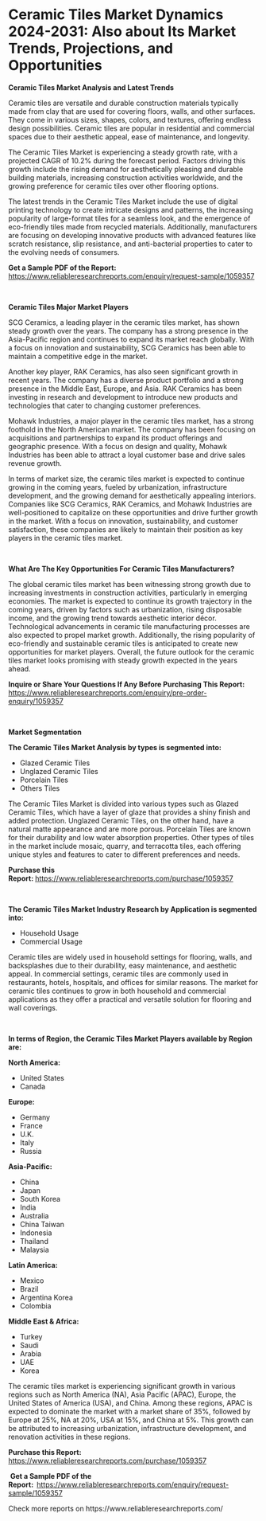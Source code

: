 <p><h1>Ceramic Tiles Market Dynamics 2024-2031: Also about Its Market Trends, Projections, and Opportunities</h1></p><p><strong>Ceramic Tiles Market Analysis and Latest Trends</strong></p>
<p><p>Ceramic tiles are versatile and durable construction materials typically made from clay that are used for covering floors, walls, and other surfaces. They come in various sizes, shapes, colors, and textures, offering endless design possibilities. Ceramic tiles are popular in residential and commercial spaces due to their aesthetic appeal, ease of maintenance, and longevity.</p><p>The Ceramic Tiles Market is experiencing a steady growth rate, with a projected CAGR of 10.2% during the forecast period. Factors driving this growth include the rising demand for aesthetically pleasing and durable building materials, increasing construction activities worldwide, and the growing preference for ceramic tiles over other flooring options.</p><p>The latest trends in the Ceramic Tiles Market include the use of digital printing technology to create intricate designs and patterns, the increasing popularity of large-format tiles for a seamless look, and the emergence of eco-friendly tiles made from recycled materials. Additionally, manufacturers are focusing on developing innovative products with advanced features like scratch resistance, slip resistance, and anti-bacterial properties to cater to the evolving needs of consumers.</p></p>
<p><strong>Get a Sample PDF of the Report:&nbsp;</strong> <a href="https://www.reliableresearchreports.com/enquiry/request-sample/1059357">https://www.reliableresearchreports.com/enquiry/request-sample/1059357</a></p>
<p>&nbsp;</p>
<p><strong>Ceramic Tiles Major Market Players</strong></p>
<p><p>SCG Ceramics, a leading player in the ceramic tiles market, has shown steady growth over the years. The company has a strong presence in the Asia-Pacific region and continues to expand its market reach globally. With a focus on innovation and sustainability, SCG Ceramics has been able to maintain a competitive edge in the market.</p><p>Another key player, RAK Ceramics, has also seen significant growth in recent years. The company has a diverse product portfolio and a strong presence in the Middle East, Europe, and Asia. RAK Ceramics has been investing in research and development to introduce new products and technologies that cater to changing customer preferences.</p><p>Mohawk Industries, a major player in the ceramic tiles market, has a strong foothold in the North American market. The company has been focusing on acquisitions and partnerships to expand its product offerings and geographic presence. With a focus on design and quality, Mohawk Industries has been able to attract a loyal customer base and drive sales revenue growth.</p><p>In terms of market size, the ceramic tiles market is expected to continue growing in the coming years, fueled by urbanization, infrastructure development, and the growing demand for aesthetically appealing interiors. Companies like SCG Ceramics, RAK Ceramics, and Mohawk Industries are well-positioned to capitalize on these opportunities and drive further growth in the market. With a focus on innovation, sustainability, and customer satisfaction, these companies are likely to maintain their position as key players in the ceramic tiles market.</p></p>
<p>&nbsp;</p>
<p><strong>What Are The Key Opportunities For Ceramic Tiles Manufacturers?</strong></p>
<p><p>The global ceramic tiles market has been witnessing strong growth due to increasing investments in construction activities, particularly in emerging economies. The market is expected to continue its growth trajectory in the coming years, driven by factors such as urbanization, rising disposable income, and the growing trend towards aesthetic interior décor. Technological advancements in ceramic tile manufacturing processes are also expected to propel market growth. Additionally, the rising popularity of eco-friendly and sustainable ceramic tiles is anticipated to create new opportunities for market players. Overall, the future outlook for the ceramic tiles market looks promising with steady growth expected in the years ahead.</p></p>
<p><strong>Inquire or Share Your Questions If Any Before Purchasing This Report:</strong> <a href="https://www.reliableresearchreports.com/enquiry/pre-order-enquiry/1059357">https://www.reliableresearchreports.com/enquiry/pre-order-enquiry/1059357</a></p>
<p>&nbsp;</p>
<p><strong>Market Segmentation</strong></p>
<p><strong>The Ceramic Tiles Market Analysis by types is segmented into:</strong></p>
<p><ul><li>Glazed Ceramic Tiles</li><li>Unglazed Ceramic Tiles</li><li>Porcelain Tiles</li><li>Others Tiles</li></ul></p>
<p><p>The Ceramic Tiles Market is divided into various types such as Glazed Ceramic Tiles, which have a layer of glaze that provides a shiny finish and added protection. Unglazed Ceramic Tiles, on the other hand, have a natural matte appearance and are more porous. Porcelain Tiles are known for their durability and low water absorption properties. Other types of tiles in the market include mosaic, quarry, and terracotta tiles, each offering unique styles and features to cater to different preferences and needs.</p></p>
<p><strong>Purchase this Report:&nbsp;</strong><a href="https://www.reliableresearchreports.com/purchase/1059357">https://www.reliableresearchreports.com/purchase/1059357</a></p>
<p>&nbsp;</p>
<p><strong>The Ceramic Tiles Market Industry Research by Application is segmented into:</strong></p>
<p><ul><li>Household Usage</li><li>Commercial Usage</li></ul></p>
<p><p>Ceramic tiles are widely used in household settings for flooring, walls, and backsplashes due to their durability, easy maintenance, and aesthetic appeal. In commercial settings, ceramic tiles are commonly used in restaurants, hotels, hospitals, and offices for similar reasons. The market for ceramic tiles continues to grow in both household and commercial applications as they offer a practical and versatile solution for flooring and wall coverings.</p></p>
<p>&nbsp;</p>
<p><strong>In terms of Region, the Ceramic Tiles Market Players available by Region are:</strong></p>
<p>
    <p> <strong> North America: </strong>
        <ul>
            <li>United States</li>
            <li>Canada</li>
        </ul>
        </p> 
    <p> <strong> Europe: </strong>
        <ul>
            <li>Germany</li>
            <li>France</li>
            <li>U.K.</li>
            <li>Italy</li>
            <li>Russia</li>
        </ul>
        </p> 
    <p> <strong> Asia-Pacific: </strong>
        <ul>
            <li>China</li>
            <li>Japan</li>
            <li>South Korea</li>
            <li>India</li>
            <li>Australia</li>
            <li>China Taiwan</li>
            <li>Indonesia</li>
            <li>Thailand</li>
            <li>Malaysia</li>
        </ul>
        </p> 
    <p> <strong> Latin America: </strong>
        <ul>
            <li>Mexico</li>
            <li>Brazil</li>
            <li>Argentina Korea</li>
            <li>Colombia</li>
        </ul>
        </p> 
    <p> <strong> Middle East & Africa: </strong>
        <ul>
            <li>Turkey</li>
            <li>Saudi</li>
            <li>Arabia</li>
            <li>UAE</li>
            <li>Korea</li>
        </ul>
    </p>
    </p>
<p><p>The ceramic tiles market is experiencing significant growth in various regions such as North America (NA), Asia Pacific (APAC), Europe, the United States of America (USA), and China. Among these regions, APAC is expected to dominate the market with a market share of 35%, followed by Europe at 25%, NA at 20%, USA at 15%, and China at 5%. This growth can be attributed to increasing urbanization, infrastructure development, and renovation activities in these regions.</p></p>
<p><strong>Purchase this Report: </strong><a href="https://www.reliableresearchreports.com/purchase/1059357">https://www.reliableresearchreports.com/purchase/1059357</a></p>
<p>&nbsp;<strong>Get a Sample PDF of the Report:&nbsp;&nbsp;</strong><a href="https://www.reliableresearchreports.com/enquiry/request-sample/1059357">https://www.reliableresearchreports.com/enquiry/request-sample/1059357</a></p>
<p><strong></strong></p>
<p>Check more reports on https://www.reliableresearchreports.com/</p>